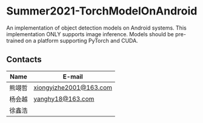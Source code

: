 # Summer2021-TorchModelOnAndroid

An implementation of object detection models on Android systems. This implementation ONLY supports image inference. Models should be pre-trained on a platform supporting PyTorch and CUDA. 

## Contacts

| Name | E-mail |
| ---- | ---- |
| 熊翊哲 | xiongyizhe2001@163.com |
| 杨会越 | yanghy18@163.com     |
| 徐鑫浩 |      |
